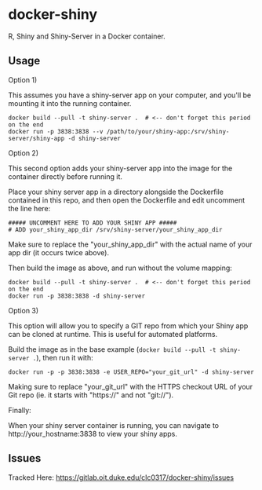 docker-shiny
============

R, Shiny and Shiny-Server in a Docker container.

Usage
-----

Option 1)

This assumes you have a shiny-server app on your computer, and you'll be mounting it into the running container.

    docker build --pull -t shiny-server .  # <-- don't forget this period on the end
    docker run -p 3838:3838 --v /path/to/your/shiny-app:/srv/shiny-server/shiny-app -d shiny-server


Option 2)

This second option adds your shiny-server app into the image for the container directly before running it.

Place your shiny server app in a directory alongside the Dockerfile contained in this repo, and then open the Dockerfile and edit uncomment the line here:

    ##### UNCOMMENT HERE TO ADD YOUR SHINY APP #####
    # ADD your_shiny_app_dir /srv/shiny-server/your_shiny_app_dir

Make sure to replace the "your_shiny_app_dir" with the actual name of your app dir \(it occurs twice above\).
 
Then build the image as above, and run without the volume mapping:

    docker build --pull -t shiny-server .  # <-- don't forget this period on the end
    docker run -p 3838:3838 -d shiny-server


Option 3)

This option will allow you to specify a GIT repo from which your Shiny app can be cloned at runtime.  This is useful for automated platforms.

Build the image as in the base example (`docker build --pull -t shiny-server .`), then run it with:

    docker run -p -p 3838:3838 -e USER_REPO="your_git_url" -d shiny-server
 
Making sure to replace "your_git_url" with the HTTPS checkout URL of your Git repo \(ie. it starts with "https://" and not "git://"\).


Finally:

When your shiny server container is running, you can navigate to http://your_hostname:3838 to view your shiny apps.


Issues
------

Tracked Here: https://gitlab.oit.duke.edu/clc0317/docker-shiny/issues

